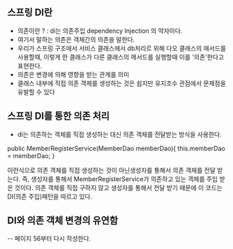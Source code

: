 ## 스프링 DI란
- 의존이란 ? : di는 의존주입 dependency Injection 의 약자이다.
- 여기서 말하는 의존은 객체간의 의존을 말한다.
- 우리가 스프링 구조에서 서비스 클래스에서 db처리르 위해 다오 클래스의 매서드를 사용할때, 이렇게 한 클래스가 다른 클래스의 메서드를 실행할때 이를 '의존'한다고 표현한다.
- 의존은 변경에 의해 영향을 받는 관계를 의미
- 클래스 내부에 직접 의존 객체를 생성하는 것은 쉽지만 유지조수 관점에서 문제점을 유발할 수 있다

## 스프링 DI를 통한 의존 처리
- di는 의존하는 객체를 직접 생성하는 대신 의존 객체를 전달받는 방식을 사용한다.

public MemberRegisterService(MemberDao memberDao){
  this.memberDao = memberDao;
}

이런식으로 의존 객체를 직접 생성하는 것이 아닌생성자를 통해서 의존 객체를 전달 받는다. 즉, 생성자를 통해서 MemberRegisterService가 의존하고 있는 객체를 주입 받은 것이다.
의존 객체를 직접 구하지 않고 생성자를 통해서 전달 받기 때문에 이 코드는 DI(의존 주입)패턴을 따르고 있다.

## DI와 의존 객체 변경의 유연함

-- 페이지 56부터 다시 작성한다.
